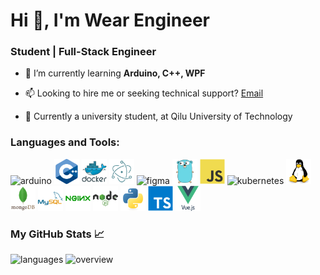 <h1 align="lewidth="40"ft">Hi 👋, I'm Wear Engineer</h1>

<h3 align="left">Student | Full-Stack Engineer</h3>

- 🌱 I’m currently learning **Arduino, C++, WPF**

- 📫 Looking to hire me or seeking technical support? [Email](mailto:hi@wearzdk.me)

- 📄 Currently a university student, at Qilu University of Technology

<h3 align="left">Languages and Tools:</h3>
<p align="left">
    <img src="https://cdn.worldvectorlogo.com/logos/arduino-1.svg" alt="arduino" width="40"/>
    <img src="https://raw.githubusercontent.com/devicons/devicon/master/icons/cplusplus/cplusplus-original.svg" alt="cplusplus" width="40"/>
    <img src="https://raw.githubusercontent.com/devicons/devicon/master/icons/docker/docker-original-wordmark.svg" alt="docker" width="40"/>
    <img src="https://raw.githubusercontent.com/devicons/devicon/master/icons/electron/electron-original.svg" alt="electron" width="40"/>
    <img src="https://www.vectorlogo.zone/logos/figma/figma-icon.svg" alt="figma" width="40"/>
    <img src="https://raw.githubusercontent.com/devicons/devicon/master/icons/go/go-original.svg" alt="go" width="40"/>
    <img src="https://raw.githubusercontent.com/devicons/devicon/master/icons/javascript/javascript-original.svg" alt="javascript" width="40"/>
    <img src="https://www.vectorlogo.zone/logos/kubernetes/kubernetes-icon.svg" alt="kubernetes" width="40"/>
    <img src="https://raw.githubusercontent.com/devicons/devicon/master/icons/linux/linux-original.svg" alt="linux" width="40"/>
    <img src="https://raw.githubusercontent.com/devicons/devicon/master/icons/mongodb/mongodb-original-wordmark.svg" alt="mongodb" width="40"/>
    <img src="https://raw.githubusercontent.com/devicons/devicon/master/icons/mysql/mysql-original-wordmark.svg" alt="mysql" width="40"/>
    <img src="https://raw.githubusercontent.com/devicons/devicon/master/icons/nginx/nginx-original.svg" alt="nginx" width="40"/>
    <img src="https://raw.githubusercontent.com/devicons/devicon/master/icons/nodejs/nodejs-original-wordmark.svg" alt="nodejs" width="40"/>
    <img src="https://raw.githubusercontent.com/devicons/devicon/master/icons/python/python-original.svg" alt="python" width="40"/>
    <img src="https://raw.githubusercontent.com/devicons/devicon/master/icons/typescript/typescript-original.svg" alt="typescript" width="40"/>
    <img src="https://raw.githubusercontent.com/devicons/devicon/master/icons/vuejs/vuejs-original-wordmark.svg" alt="vuejs" width="40"/>
</p>

<h3 align="left">My GitHub Stats 📈</h3>

![languages](https://github-readme.wearzdk.me/api/top-langs?username=wearzdk&show_icons=true&title_color=5657f5&text_color=7575ff&locale=en&layout=compact&theme=radical&hide_border=true&count_private=true)
![overview](https://github-readme.wearzdk.me/api?username=wearzdk&show_icons=true&title_color=5657f5&text_color=7575ff&theme=radical&hide_border=true&hide=issues&count_private=true)
